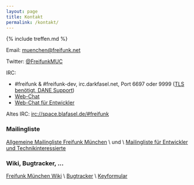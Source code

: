 ```yaml
---
layout: page
title: Kontakt
permalink: /kontakt/
---
```


{% include treffen.md %}

Email: [muenchen@freifunk.net](mailto://muenchen@freifunk.net)

Twitter: [@FreifunkMUC](https://twitter.com/FreifunkMUC)

IRC:
 * #freifunk & #freifunk-dev, irc.darkfasel.net, Port 6697 oder 9999 ([TLS benötigt, DANE Support](http://www.darkfasel.net))
 * [Web-Chat](https://webirc.darkfasel.net/#freifunk)
 * [Web-Chat für Entwickler](https://webirc.darkfasel.net/#freifunk-dev)

Altes IRC: [irc://space.blafasel.de/#freifunk](irc://space.blafasel.de/#freifunk)

### Mailingliste

[Allgemeine Mailingliste Freifunk München][allgListe] \\
und \\
[Mailingliste für Entwickler und Technikinteressierte][devListe]

[allgListe]: http://lists.freifunk.net/mailman/listinfo/muenchen-freifunk.net
[devListe]: http://lists.freifunk.net/mailman/listinfo/muenchen-dev-freifunk.net

### Wiki, Bugtracker, ...

[Freifunk München Wiki](https://github.com/freifunkMUC/freifunkmuc.github.io/wiki) \\
[Bugtracker](https://github.com/freifunkMUC/freifunkmuc.github.io/issues) \\
[Keyformular](http://key.freifunk-muenchen.de/)
